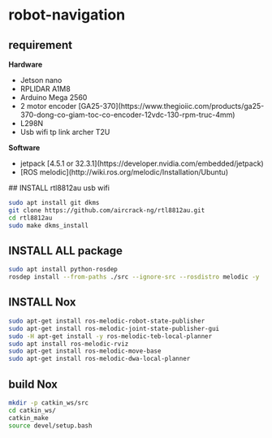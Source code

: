 # robot-navigation

## requirement

<strong>Hardware</strong>
<ul>
<li>Jetson nano</li>
<li>RPLIDAR A1M8</li>
<li>Arduino Mega 2560</li>
<li>2 motor encoder [GA25-370](https://www.thegioiic.com/products/ga25-370-dong-co-giam-toc-co-encoder-12vdc-130-rpm-truc-4mm)</li>
<li>L298N</li>
<li>Usb wifi tp link archer T2U</li>

</ul>

<strong>Software</strong>
<ul>
<li>jetpack [4.5.1 or 32.3.1](https://developer.nvidia.com/embedded/jetpack)</li>
<li>[ROS melodic](http://wiki.ros.org/melodic/Installation/Ubuntu)</li>
</ul>
## INSTALL rtl8812au usb wifi

```bash
sudo apt install git dkms
git clone https://github.com/aircrack-ng/rtl8812au.git
cd rtl8812au
sudo make dkms_install
```

## INSTALL ALL package

```bash
sudo apt install python-rosdep
rosdep install --from-paths ./src --ignore-src --rosdistro melodic -y
```
## INSTALL Nox
```bash
sudo apt-get install ros-melodic-robot-state-publisher
sudo apt-get install ros-melodic-joint-state-publisher-gui
sudo -H apt-get install -y ros-melodic-teb-local-planner
sudo apt install ros-melodic-rviz
sudo apt-get install ros-melodic-move-base
sudo apt-get install ros-melodic-dwa-local-planner
```
## build Nox 
```bash
mkdir -p catkin_ws/src
cd catkin_ws/
catkin_make
source devel/setup.bash
```

